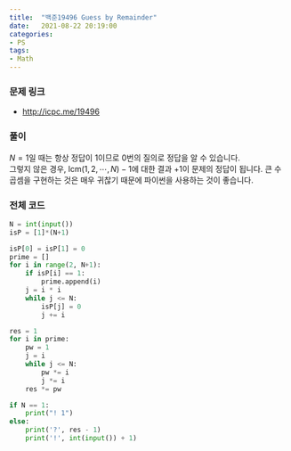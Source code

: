 ```yaml
---
title:  "백준19496 Guess by Remainder"
date:   2021-08-22 20:19:00
categories:
- PS
tags:
- Math
---
```


### 문제 링크
* http://icpc.me/19496

### 풀이
$N = 1$일 때는 항상 정답이 1이므로 0번의 질의로 정답을 알 수 있습니다.<br>
그렇지 않은 경우, $\text{lcm}(1, 2, \cdots, N) - 1$에 대한 결과 +1이 문제의 정답이 됩니다. 큰 수 곱셈을 구현하는 것은 매우 귀찮기 때문에 파이썬을 사용하는 것이 좋습니다.

### 전체 코드
```python
N = int(input())
isP = [1]*(N+1)

isP[0] = isP[1] = 0
prime = []
for i in range(2, N+1):
	if isP[i] == 1:
		prime.append(i)
	j = i * i
	while j <= N:
		isP[j] = 0
		j += i

res = 1
for i in prime:
	pw = 1
	j = i
	while j <= N:
		pw *= i
		j *= i
	res *= pw

if N == 1:
    print("! 1")
else:
    print('?', res - 1)
    print('!', int(input()) + 1)
```
